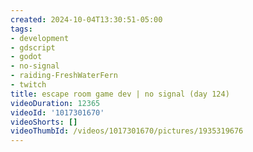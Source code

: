 ```yaml
---
created: 2024-10-04T13:30:51-05:00
tags:
- development
- gdscript
- godot
- no-signal
- raiding-FreshWaterFern
- twitch
title: escape room game dev | no signal (day 124)
videoDuration: 12365
videoId: '1017301670'
videoShorts: []
videoThumbId: /videos/1017301670/pictures/1935319676
---
```

